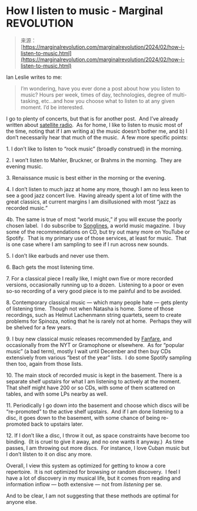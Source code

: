 <!--yml
category: 未分类
date: 2024-05-27 14:38:48
-->

# How I listen to music - Marginal REVOLUTION

> 来源：[https://marginalrevolution.com/marginalrevolution/2024/02/how-i-listen-to-music.html](https://marginalrevolution.com/marginalrevolution/2024/02/how-i-listen-to-music.html)

Ian Leslie writes to me:

> I’m wondering, have you ever done a post about how you listen to music? Hours per week, times of day, technologies, degree of multi-tasking, etc…and how you choose what to listen to at any given moment. I’d be interested.

I go to plenty of concerts, but that is for another post.  And I’ve already written about [satellite radio](https://marginalrevolution.com/?s=satellite+radio).  As for home, I like to listen to music most of the time, noting that if I am writing a) the music doesn’t bother me, and b) I don’t necessarily hear that much of the music.  A few more specific points:

1\. I don’t like to listen to “rock music” (broadly construed) in the morning.

2\. I won’t listen to Mahler, Bruckner, or Brahms in the morning.  They are evening music.

3\. Renaissance music is best either in the morning or the evening.

4\. I don’t listen to much jazz at home any more, though I am no less keen to see a good jazz concert live.  Having already spent a lot of time with the great classics, at current margins I am disillusioned with most “jazz as recorded music.”

4b. The same is true of most “world music,” if you will excuse the poorly chosen label.  I do subscribe to [Songlines](https://www.songlines.co.uk/), a world music magazine.  I buy some of the recommendations on CD, but try out many more on YouTube or Spotify.  That is my primary use of those services, at least for music.  That is one case where I am sampling to see if I run across new sounds.

5\. I don’t like earbuds and never use them.

6\. Bach gets the most listening time.

7\. For a classical piece I really like, I might own five or more recorded versions, occasionally running up to a dozen.  Listening to a poor or even so-so recording of a very good piece is to me painful and to be avoided.

8\. Contemporary classical music — which many people hate — gets plenty of listening time.  Though not when Natasha is home.  Some of those recordings, such as Helmut Lachenmann string quartets, seem to create problems for Spinoza, noting that he is rarely not at home.  Perhaps they will be shelved for a few years.

9\. I buy new classical music releases recommended by [Fanfare](https://marginalrevolution.com/?s=fanfare), and occasionally from the NYT or Gramophone or elsewhere.  As for “popular music” (a bad term), mostly I wait until December and then buy CDs extensively from various “best of the year” lists.  I do some Spotify sampling then too, again from those lists.

10\. The main stock of recorded music is kept in the basement. There is a separate shelf upstairs for what I am listening to actively at the moment.  That shelf might have 200 or so CDs, with some of them scattered on tables, and with some LPs nearby as well.

11\. Periodically I go down into the basement and choose which discs will be “re-promoted” to the active shelf upstairs.  And if I am done listening to a disc, it goes down to the basement, with some chance of being re-promoted back to upstairs later.

12\. If I don’t like a disc, I throw it out, as space constraints have become too binding.  (It is cruel to give it away, and no one wants it anyway.)  As time passes, I am throwing out more discs.  For instance, I love Cuban music but I don’t lilsten to it on disc any more.

Overall, I view this system as optimized for getting to know a core repertoire.  It is not optimized for browsing or random discovery.  I feel I have a lot of discovery in my musical life, but it comes from reading and information inflow — both extensive — not from *listening* per se.

And to be clear, I am not suggesting that these methods are optimal for anyone else.